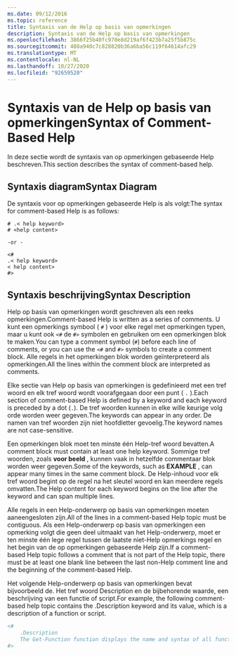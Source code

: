 ```yaml
---
ms.date: 09/12/2016
ms.topic: reference
title: Syntaxis van de Help op basis van opmerkingen
description: Syntaxis van de Help op basis van opmerkingen
ms.openlocfilehash: 3866f25b40fc970e8d219af6f423b7a25f5b875c
ms.sourcegitcommit: 488a940c7c828820b36a6ba56c119f64614afc29
ms.translationtype: MT
ms.contentlocale: nl-NL
ms.lasthandoff: 10/27/2020
ms.locfileid: "92659520"
---
```

# <a name="syntax-of-comment-based-help"></a><span data-ttu-id="7774a-103">Syntaxis van de Help op basis van opmerkingen</span><span class="sxs-lookup"><span data-stu-id="7774a-103">Syntax of Comment-Based Help</span></span>

<span data-ttu-id="7774a-104">In deze sectie wordt de syntaxis van op opmerkingen gebaseerde Help beschreven.</span><span class="sxs-lookup"><span data-stu-id="7774a-104">This section describes the syntax of comment-based help.</span></span>

## <a name="syntax-diagram"></a><span data-ttu-id="7774a-105">Syntaxis diagram</span><span class="sxs-lookup"><span data-stu-id="7774a-105">Syntax Diagram</span></span>

 <span data-ttu-id="7774a-106">De syntaxis voor op opmerkingen gebaseerde Help is als volgt:</span><span class="sxs-lookup"><span data-stu-id="7774a-106">The syntax for comment-based Help is as follows:</span></span>

```
# .< help keyword>
# <help content>

-or -

<#
.< help keyword>
< help content>
#>
```

## <a name="syntax-description"></a><span data-ttu-id="7774a-107">Syntaxis beschrijving</span><span class="sxs-lookup"><span data-stu-id="7774a-107">Syntax Description</span></span>

 <span data-ttu-id="7774a-108">Help op basis van opmerkingen wordt geschreven als een reeks opmerkingen.</span><span class="sxs-lookup"><span data-stu-id="7774a-108">Comment-based Help is written as a series of comments.</span></span> <span data-ttu-id="7774a-109">U kunt een opmerkings symbool ( `#` ) voor elke regel met opmerkingen typen, maar u kunt ook `<#` de `#>` symbolen en gebruiken om een opmerkingen blok te maken.</span><span class="sxs-lookup"><span data-stu-id="7774a-109">You can type a comment symbol (`#`) before each line of comments, or you can use the `<#` and `#>` symbols to create a comment block.</span></span> <span data-ttu-id="7774a-110">Alle regels in het opmerkingen blok worden geïnterpreteerd als opmerkingen.</span><span class="sxs-lookup"><span data-stu-id="7774a-110">All the lines within the comment block are interpreted as comments.</span></span>

 <span data-ttu-id="7774a-111">Elke sectie van Help op basis van opmerkingen is gedefinieerd met een tref woord en elk tref woord wordt voorafgegaan door een punt ( `.` ).</span><span class="sxs-lookup"><span data-stu-id="7774a-111">Each section of comment-based Help is defined by a keyword and each keyword is preceded by a dot (`.`).</span></span> <span data-ttu-id="7774a-112">De tref woorden kunnen in elke wille keurige volg orde worden weer gegeven.</span><span class="sxs-lookup"><span data-stu-id="7774a-112">The keywords can appear in any order.</span></span> <span data-ttu-id="7774a-113">De namen van tref woorden zijn niet hoofdletter gevoelig.</span><span class="sxs-lookup"><span data-stu-id="7774a-113">The keyword names are not case-sensitive.</span></span>

 <span data-ttu-id="7774a-114">Een opmerkingen blok moet ten minste één Help-tref woord bevatten.</span><span class="sxs-lookup"><span data-stu-id="7774a-114">A comment block must contain at least one help keyword.</span></span> <span data-ttu-id="7774a-115">Sommige tref woorden, zoals **voor beeld** , kunnen vaak in hetzelfde commentaar blok worden weer gegeven.</span><span class="sxs-lookup"><span data-stu-id="7774a-115">Some of the keywords, such as **EXAMPLE** , can appear many times in the same comment block.</span></span> <span data-ttu-id="7774a-116">De Help-inhoud voor elk tref woord begint op de regel na het sleutel woord en kan meerdere regels omvatten.</span><span class="sxs-lookup"><span data-stu-id="7774a-116">The Help content for each keyword begins on the line after the keyword and can span multiple lines.</span></span>

 <span data-ttu-id="7774a-117">Alle regels in een Help-onderwerp op basis van opmerkingen moeten aaneengesloten zijn.</span><span class="sxs-lookup"><span data-stu-id="7774a-117">All of the lines in a comment-based Help topic must be contiguous.</span></span> <span data-ttu-id="7774a-118">Als een Help-onderwerp op basis van opmerkingen een opmerking volgt die geen deel uitmaakt van het Help-onderwerp, moet er ten minste één lege regel tussen de laatste niet-Help opmerkings regel en het begin van de op opmerkingen gebaseerde Help zijn.</span><span class="sxs-lookup"><span data-stu-id="7774a-118">If a comment-based Help topic follows a comment that is not part of the Help topic, there must be at least one blank line between the last non-Help comment line and the beginning of the comment-based Help.</span></span>

 <span data-ttu-id="7774a-119">Het volgende Help-onderwerp op basis van opmerkingen bevat bijvoorbeeld de. Het tref woord Description en de bijbehorende waarde, een beschrijving van een functie of script.</span><span class="sxs-lookup"><span data-stu-id="7774a-119">For example, the following comment-based help topic contains the .Description keyword and its value, which is a description of a function or script.</span></span>

```powershell
<#
    .Description
    The Get-Function function displays the name and syntax of all functions in the session.
#>
```
